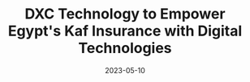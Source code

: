 ---
category:
- .nan
date: 2023-05-10
keyword_suggestion: html code
post_inspiration: https://dxc.com/us/en/about-us/newsroom/press-releases/04042023
silot_terms: app development
title: DXC Technology to Empower Egypt's Kaf Insurance with <b>Digital</b> Technologies
---